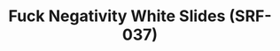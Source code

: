 ---
ee_id: '4369'
site: '1'
type: '2'
url: 2016-084-arcangel-surfware-white-slides-srf-037
title: Fuck Negativity White Slides (SRF-037)
year: '2016'
display_year: '2016'
medium: Slides
dims:
pitch:
ps:
live_url:
related: "[4277] [2014-088-going-negative-lakes] 2014-088 Going Negative / Lakes"
youtube:
related_code:
imgs: fn-white-slides-2016-084-database-ih--OvGJ.jpg
subheading:
download:
add_credit:
commission:
layout: things-i-made
---